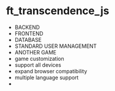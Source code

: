 # ft_transcendence_js
 
- BACKEND
- FRONTEND
- DATABASE
- STANDARD USER MANAGEMENT
- ANOTHER GAME
- game customization
- support all devices
- expand browser compatibility
- multiple language support
- 